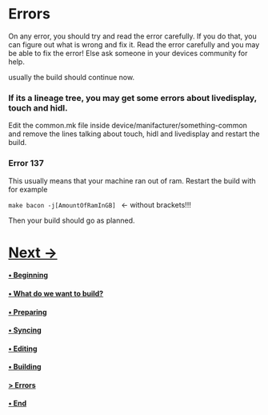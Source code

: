 # Errors

On any error, you should try and read the error carefully. If you do that, you can figure out what is wrong and fix it. Read the error carefully and you may be able to fix the error! Else ask someone in your devices community for help.

usually the build should continue now. 

### If its a lineage tree, you may get some errors about livedisplay, touch and hidl. 

Edit the common.mk file inside device/manifacturer/something-common and remove the lines talking about touch, hidl and livedisplay and restart the build.

### Error 137
This usually means that your machine ran out of ram. Restart the build with for example

````make bacon -j[AmountOfRamInGB] ```` <- without brackets!!!


Then your build should go as planned.


# [Next ->](https://github.com/JeyKul/AOSP-Building-Guide/blob/main/end.md)

#### [• Beginning](https://github.com/JeyKul/AOSP-Building-Guide/blob/main/Readme.md)
#### [• What do we want to build?](https://github.com/JeyKul/AOSP-Building-Guide/blob/main/what.md)
#### [• Preparing](https://github.com/JeyKul/AOSP-Building-Guide/blob/main/preparing.md)
#### [• Syncing](https://github.com/JeyKul/AOSP-Building-Guide/blob/main/syncing.md)
#### [• Editing](https://github.com/JeyKul/AOSP-Building-Guide/blob/main/editing.md)
#### [• Building](https://github.com/JeyKul/AOSP-Building-Guide/blob/main/building.md)
#### [> Errors](https://github.com/JeyKul/AOSP-Building-Guide/blob/main/errors.md)
#### [• End](https://github.com/JeyKul/AOSP-Building-Guide/blob/main/end.md)